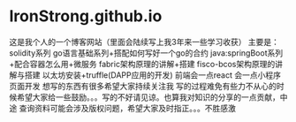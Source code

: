 # IronStrong.github.io
这是我个人的一个博客网站（里面会陆续写上我3年来一些学习收获）
主要是：
solidity系列
go语言基础系列+搭配如何写好一个go的合约
java:springBoot系列+配合容器怎么用+微服务
fabric架构原理的讲解+搭建
fisco-bcos架构原理的讲解与搭建
以太坊安装+truffle(DAPP应用的开发)
前端会一点react 会一点小程序页面开发
想写的东西有很多希望大家持续关注我 写的过程难免有些力不从心的时候希望大家给一些鼓励。。。写的不好请见谅。也算我对知识的分享的一点贡献，中途
查询资料可能会涉及版权问题，希望大家及时指正。。。不胜感激
